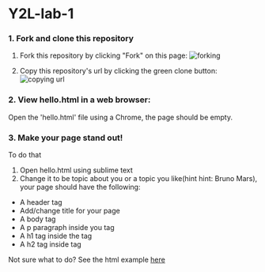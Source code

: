 # Y2L-lab-1

### 1. Fork and clone this repository

1. Fork this repository by clicking "Fork" on this page:
![forking](https://image.ibb.co/jHRieT/forking.png)

2. Copy this repository's url by clicking the green clone button:
![copying url](https://image.ibb.co/n2wYeT/copying_clone.png)

### 2. View hello.html in a web browser:
Open the 'hello.html' file using a Chrome, the page should be empty.

### 3. Make your page stand out!
To do that
1. Open hello.html using sublime text
2. Change it to be topic about you or a topic you like(hint hint: Bruno Mars), your page should have the following:
  * A header tag
  * Add/change title for your page
  * A body tag
  * A p paragraph inside you <body> tag
  * A h1 tag inside the <body> tag
  * A h2 tag inside <body> tag
 
Not sure what to do? See the html example [here](https://www.w3schools.com/)

